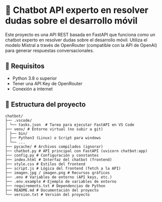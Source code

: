 # 🤖 Chatbot API experto en resolver dudas sobre el desarrollo móvil
Este proyecto es una API REST basada en FastAPI que funciona como un chatbot experto en resolver dudas sobre el desarrollo móvil. Utiliza el modelo Mistral a través de OpenRouter (compatible con la API de OpenAI) para generar respuestas conversacionales.

## 🚀 Requisitos
- Python 3.8 o superior
- Tener una API Key de OpenRouter
- Conexión a internet



## 📁 Estructura del proyecto
```
chatbot/
├── .vscode/
│ └── tasks.json  # Tarea para ejecutar FastAPI en VS Code
├── venv/ # Entorno virtual (no subir a git)
│ ├── bin/ 
│ ├── Python3 (Linux) o Script para windows
│ └── ...
├── pycache/ # Archivos compilados (ignorar)
├── chatbot.py # API principal con FastAPI (uvicorn chatbot:app)
├── config.py # Configuración y constantes
├── index.html # Interfaz del chatbot (frontend)
├── style.css # Estilos del frontend
├── script.js # Lógica del frontend (fetch a la API)
├── imagen.jpg / imagen.png # Recursos gráficos
├── .env # Variables de entorno (API keys, etc.)
├── .env.example # Ejemplo de variables de entorno
├── requirements.txt # Dependencias de Python
├── README.md # Documentación del proyecto
└── version.txt # Versión del proyecto 
```

